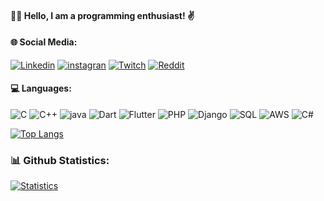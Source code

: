#### 👨‍💻 Hello, I am a programming enthusiast! ✌️ <en>


#### 🌐 Social Media:
[![Linkedin](https://img.shields.io/badge/LinkedIn-0077B5?style=for-the-badge&logo=linkedin&logoColor=white)](https://www.linkedin.com/in/marcos-mikael-lima-vidal-580441151) [![instagran](https://img.shields.io/badge/Instagram-E4405F?style=for-the-badge&logo=instagram&logoColor=white)](https://www.instagram.com/mikael_vidal/profilecard/?igsh=YzU1eGJjenR6c3Ni) [![Twitch](https://img.shields.io/badge/Twitch-9146FF?style=for-the-badge&logo=twitch&logoColor=white)](https://www.twitch.tv/mikem4luc0) [![Reddit](https://img.shields.io/badge/Reddit-FF4500?style=for-the-badge&logo=reddit&logoColor=white)](https://www.reddit.com/Bazchh/)



#### 💻 Languages: 
![C](https://img.shields.io/badge/C-00599C?style=for-the-badge&logo=c&logoColor=white) ![C++](https://img.shields.io/badge/C%2B%2B-00599C?style=for-the-badge&logo=c%2B%2B&logoColor=white) ![java](https://img.shields.io/badge/Java-ED8B00?style=for-the-badge&logo=openjdk&logoColor=white) ![Dart](https://img.shields.io/badge/Dart-0175C2?style=for-the-badge&logo=dart&logoColor=white) ![Flutter](https://img.shields.io/badge/Flutter-02569B?style=for-the-badge&logo=flutter&logoColor=white) ![PHP](https://img.shields.io/badge/PHP-777BB4?style=for-the-badge&logo=php&logoColor=white) ![Django](https://img.shields.io/badge/Django-092E20?style=for-the-badge&logo=django&logoColor=white) ![SQL](https://img.shields.io/badge/SQLite-07405E?style=for-the-badge&logo=sqlite&logoColor=white) ![AWS](https://img.shields.io/badge/Amazon_AWS-232F3E?style=for-the-badge&logo=amazon-aws&logoColor=white) ![C#](https://img.shields.io/badge/C%23-239120?style=for-the-badge&logo=c-sharp&logoColor=white)

[![Top Langs](https://github-readme-stats.vercel.app/api/top-langs/?username=Bazchh&layout=pie&show_icons_true&theme=onedark)](https://github.com/anuraghazra/github-readme-stats)

### 📊 Github Statistics:
[![Statistics](https://github-readme-stats.vercel.app/api?username=Bazchh&show_icons_true&theme=onedark)](https://github.com/anuraghazra/github-readme-stats)

